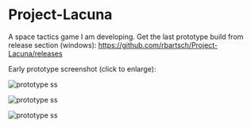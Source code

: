 # Project-Lacuna

A space tactics game I am developing. Get the last prototype build from release section (windows): https://github.com/rbartsch/Project-Lacuna/releases

Early prototype screenshot (click to enlarge):

![prototype ss](https://i.imgur.com/TTbYIxb.png)

![prototype ss](https://i.imgur.com/7Jnl1gx.png)

![prototype ss](https://i.imgur.com/HvF6XhL.png)
